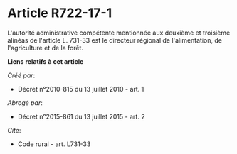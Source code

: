 # Article R722-17-1

L'autorité administrative compétente mentionnée aux deuxième et troisième alinéas de l'article L. 731-33 est le directeur
régional de l'alimentation, de l'agriculture et de la forêt.

**Liens relatifs à cet article**

_Créé par_:

  - Décret n°2010-815 du 13 juillet 2010 - art. 1

_Abrogé par_:

  - Décret n°2015-861 du 13 juillet 2015 - art. 2

_Cite_:

  - Code rural - art. L731-33
